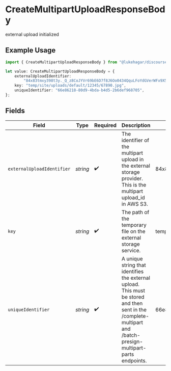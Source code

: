 # CreateMultipartUploadResponseBody

external upload initialized

## Example Usage

```typescript
import { CreateMultipartUploadResponseBody } from "@lukehagar/discoursejs/sdk/models/operations";

let value: CreateMultipartUploadResponseBody = {
    externalUploadIdentifier:
        "84x83tmxy398t3y._Q_z8CoJYVr69bE6D7f8J6Oo0434QquLFoYdGVerWFx9X5HDEI_TP_95c34n853495x35345394.d.ghQ",
    key: "temp/site/uploads/default/12345/67890.jpg",
    uniqueIdentifier: "66e86218-80d9-4bda-b4d5-2b6def968705",
};
```

## Fields

| Field                                                                                                                                                           | Type                                                                                                                                                            | Required                                                                                                                                                        | Description                                                                                                                                                     | Example                                                                                                                                                         |
| --------------------------------------------------------------------------------------------------------------------------------------------------------------- | --------------------------------------------------------------------------------------------------------------------------------------------------------------- | --------------------------------------------------------------------------------------------------------------------------------------------------------------- | --------------------------------------------------------------------------------------------------------------------------------------------------------------- | --------------------------------------------------------------------------------------------------------------------------------------------------------------- |
| `externalUploadIdentifier`                                                                                                                                      | *string*                                                                                                                                                        | :heavy_check_mark:                                                                                                                                              | The identifier of the multipart upload in the external storage provider. This is the multipart upload_id in AWS S3.                                             | 84x83tmxy398t3y._Q_z8CoJYVr69bE6D7f8J6Oo0434QquLFoYdGVerWFx9X5HDEI_TP_95c34n853495x35345394.d.ghQ                                                               |
| `key`                                                                                                                                                           | *string*                                                                                                                                                        | :heavy_check_mark:                                                                                                                                              | The path of the temporary file on the external storage service.                                                                                                 | temp/site/uploads/default/12345/67890.jpg                                                                                                                       |
| `uniqueIdentifier`                                                                                                                                              | *string*                                                                                                                                                        | :heavy_check_mark:                                                                                                                                              | A unique string that identifies the external upload. This must be stored and then sent in the /complete-multipart and /batch-presign-multipart-parts endpoints. | 66e86218-80d9-4bda-b4d5-2b6def968705                                                                                                                            |